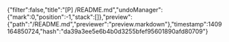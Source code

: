 {"filter":false,"title":"[P] /README.md","undoManager":{"mark":0,"position":-1,"stack":[]},"preview":{"path":"/README.md","previewer":"preview.markdown"},"timestamp":1409164850724,"hash":"da39a3ee5e6b4b0d3255bfef95601890afd80709"}